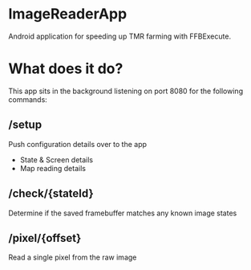 # ImageReaderApp
Android application for speeding up TMR farming with FFBExecute.

# What does it do?

This app sits in the background listening on port 8080 for the following commands:

## /setup
Push configuration details over to the app
* State & Screen details
* Map reading details

## /check/{stateId}
Determine if the saved framebuffer matches any known image states

## /pixel/{offset}
Read a single pixel from the raw image
